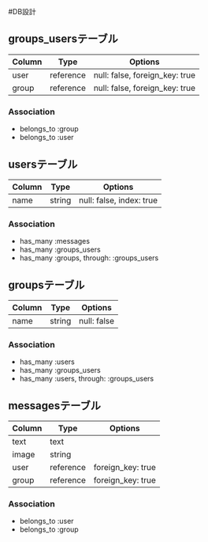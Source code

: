 #DB設計

## groups_usersテーブル

|Column|Type|Options|
|------|----|-------|
|user|reference|null: false, foreign_key: true|
|group|reference|null: false, foreign_key: true|

### Association
- belongs_to :group
- belongs_to :user

## usersテーブル

|Column|Type|Options|
|------|----|-------|
|name|string|null: false, index: true|

### Association
- has_many :messages
- has_many :groups_users
- has_many :groups, through: :groups_users

## groupsテーブル

|Column|Type|Options|
|------|----|-------|
|name|string|null: false|

### Association

- has_many :users
- has_many :groups_users
- has_many :users, through: :groups_users

## messagesテーブル

|Column|Type|Options|
|------|----|-------|
|text|text||
|image|string||
|user|reference|foreign_key: true|
|group|reference|foreign_key: true|

### Association
- belongs_to :user
- belongs_to :group